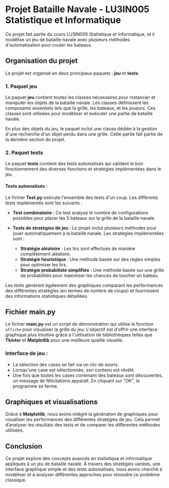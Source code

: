 # Projet Bataille Navale - LU3IN005 Statistique et Informatique

Ce projet fait partie du cours LU3IN005 Statistique et Informatique, et il modélise un jeu de bataille navale avec plusieurs méthodes d'automatisation pour couler les bateaux. 

## Organisation du projet

Le projet est organisé en deux principaux paquets : **jeu** et **tests**.

### 1. Paquet **jeu**

Le paquet **jeu** contient toutes les classes nécessaires pour instancier et manipuler les objets de la bataille navale. Les classes définissent les composants essentiels tels que la grille, les bateaux, et les joueurs. Ces classes sont utilisées pour modéliser et exécuter une partie de bataille navale.

En plus des objets du jeu, le paquet inclut une classe dédiée à la gestion d'une recherche d'un objet perdu dans une grille. Cette partie fait partie de la dernière section du projet.

### 2. Paquet **tests**

Le paquet **tests** contient des tests automatisés qui valident le bon fonctionnement des diverses fonctions et stratégies implémentées dans le jeu.

#### Tests automatisés :
Le fichier **Test.py** exécute l'ensemble des tests d'un coup. Les différents tests implémentés sont les suivants :

- **Test combinatoire** : Ce test analyse le nombre de configurations possibles pour placer les 5 bateaux sur la grille de la bataille navale.
  
- **Tests de stratégies de jeu** : Le projet inclut plusieurs méthodes pour jouer automatiquement à la bataille navale. Les stratégies implémentées sont :
  - **Stratégie aléatoire** : Les tirs sont effectués de manière complètement aléatoire.
  - **Stratégie heuristique** : Une méthode basée sur des règles simples pour optimiser les tirs.
  - **Stratégie probabiliste simplifiée** : Une méthode basée sur une grille de probabilités pour maximiser les chances de toucher un bateau.

Les tests génèrent également des graphiques comparant les performances des différentes stratégies (en termes de nombre de coups) et fournissent des informations statistiques détaillées.

## Fichier **main.py**

Le fichier **main.py** est un script de démonstration qui utilise la fonction `affiche` pour visualiser la grille du jeu. L'objectif est d'offrir une interface graphique plus intuitive grâce à l'utilisation de bibliothèques telles que **Tkinter** et **Matplotlib** pour une meilleure qualité visuelle.

### Interface de jeu :
- La sélection des cases se fait via un clic de souris.
- Lorsqu'une case est sélectionnée, son contenu est révélé.
- Une fois que toutes les cases contenant des bateaux sont découvertes, un message de félicitations apparaît. En cliquant sur "OK", le programme se ferme.

## Graphiques et visualisations

Grâce à **Matplotlib**, nous avons intégré la génération de graphiques pour visualiser les performances des différentes stratégies de jeu. Cela permet d’analyser les résultats des tests et de comparer les différentes méthodes utilisées.

## Conclusion

Ce projet explore des concepts avancés en statistique et informatique appliqués à un jeu de bataille navale. À travers des stratégies variées, une interface graphique simple et des tests automatisés, nous avons cherché à modéliser et à analyser différentes approches pour résoudre ce problème classique.

